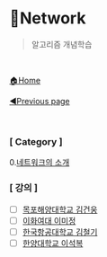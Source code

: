 # 🌈Network

> 알고리즘 개념학습

<br>

[🏠Home](https://github.com/batboy118/Study_Note)

[◀Previous page ](../)

<br>

### [ Category ]

0.[네트워크의 소개](00.네트워크의_소개.md)

### [ 강의 ]

- [ ] [목포해양대학교 김건웅](http://www.kocw.net/home/cview.do?cid=7b369c5e6997010c)
- [ ] [이화여대 이미정](http://www.kocw.net/home/cview.do?cid=e44bdd9b3a3f9bb5)
- [ ] [한국항공대학교 김철기](http://www.kocw.net/home/search/kemView.do?kemId=1159726)
- [ ] [한양대학교 이석복](http://www.kocw.net/home/search/kemView.do?kemId=1312397)
